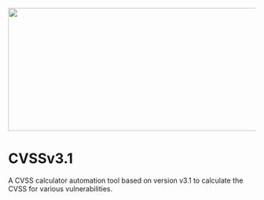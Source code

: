 <p align="center">
<img src="https://i.postimg.cc/wMYJBNrX/CVSS-banner-git.png" width="700px" height="250px">
</p>

# CVSSv3.1
A CVSS calculator automation tool based on version v3.1 to calculate the CVSS for various vulnerabilities.
